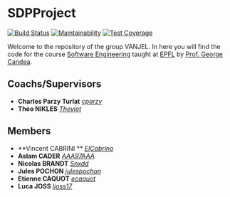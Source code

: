 # SDPProject

[![Build Status](https://travis-ci.org/ElCabrino/SDPProject.svg?branch=master)](https://travis-ci.org/ElCabrino/SDPProject) [![Maintainability](https://api.codeclimate.com/v1/badges/c67cd1f825cd72fe6cb5/maintainability)](https://codeclimate.com/github/ElCabrino/SDPProject/maintainability) [![Test Coverage](https://api.codeclimate.com/v1/badges/c67cd1f825cd72fe6cb5/test_coverage)](https://codeclimate.com/github/ElCabrino/SDPProject/test_coverage)

Welcome to the repository of the group VANJEL. In here you will find the code for the course [Software Engineering](https://github.com/sweng-epfl/public) taught at [EPFL](http://ic.epfl.ch) by [Prof. George Candea](http://dslab.epfl.ch/people/candea).

## Coachs/Supervisors

* **Charles Parzy Turlat**   [_cparzy_](https://github.com/cparzy)
* **Théo NIKLES** [_Theyiot_](https://github.com/Theyiot)


## Members 

* **Vincent CABRINI ** [_ElCabrino_](https://github.com/ElCabrino)
* **Aslam CADER** [_AAA97AAA_](https://github.com/AAA97AAA)
* **Nicolas BRANDT** [_Snxdd_](https://github.com/Snxdd)
* **Jules POCHON** [_julespochon_](https://github.com/julespochon)
* **Etienne CAQUOT** [_ecaquot_](https://github.com/ecaquot)
* **Luca JOSS** [_ljoss17_](https://github.com/ljoss17)




